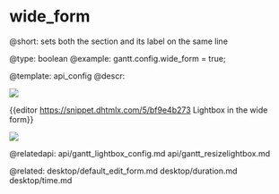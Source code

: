 wide_form
=============

@short: sets both the section and its label on the same line
	

@type: boolean
@example:
gantt.config.wide_form = true;

@template:	api_config
@descr:

<img src="api/wide_form.png">

{{editor https://snippet.dhtmlx.com/5/bf9e4b273		Lightbox in the wide form}}

<img src="api/normal_form.png">

@relatedapi:
api/gantt_lightbox_config.md
api/gantt_resizelightbox.md


@related:
desktop/default_edit_form.md
desktop/duration.md
desktop/time.md